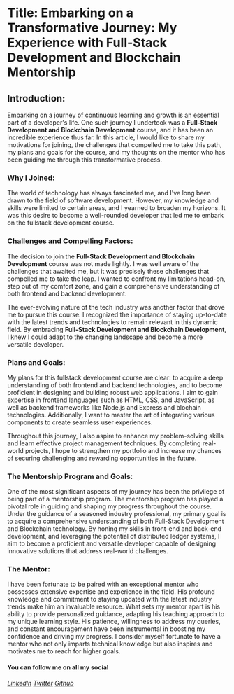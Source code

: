 # Title: Embarking on a Transformative Journey: My Experience with Full-Stack Development and Blockchain Mentorship

## Introduction:
Embarking on a journey of continuous learning and growth is an essential part of a developer's life. One such journey I undertook was a **Full-Stack Development and Blockchain Development** course, and it has been an incredible experience thus far. In this article, I would like to share my motivations for joining, the challenges that compelled me to take this path, my plans and goals for the course, and my thoughts on the mentor who has been guiding me through this transformative process.

### Why I Joined:
The world of technology has always fascinated me, and I've long been drawn to the field of software development. However, my knowledge and skills were limited to certain areas, and I yearned to broaden my horizons. It was this desire to become a well-rounded developer that led me to embark on the fullstack development course.

### Challenges and Compelling Factors:
The decision to join the **Full-Stack Development and Blockchain Development** course was not made lightly. I was well aware of the challenges that awaited me, but it was precisely these challenges that compelled me to take the leap. I wanted to confront my limitations head-on, step out of my comfort zone, and gain a comprehensive understanding of both frontend and backend development.

The ever-evolving nature of the tech industry was another factor that drove me to pursue this course. I recognized the importance of staying up-to-date with the latest trends and technologies to remain relevant in this dynamic field. By embracing **Full-Stack Development and Blockchain Development**, I knew I could adapt to the changing landscape and become a more versatile developer.

### Plans and Goals:
My plans for this fullstack development course are clear: to acquire a deep understanding of both frontend and backend technologies, and to become proficient in designing and building robust web applications. I aim to gain expertise in frontend languages such as HTML, CSS, and JavaScript, as well as backend frameworks like Node.js and Express and blochain technologies. Additionally, I want to master the art of integrating various components to create seamless user experiences.

Throughout this journey, I also aspire to enhance my problem-solving skills and learn effective project management techniques. By completing real-world projects, I hope to strengthen my portfolio and increase my chances of securing challenging and rewarding opportunities in the future.

### The Mentorship Program and Goals:
One of the most significant aspects of my journey has been the privilege of being part of a mentorship program. The mentorship program has played a pivotal role in guiding and shaping my progress throughout the course. Under the guidance of a seasoned industry professional, my primary goal is to acquire a comprehensive understanding of both Full-Stack Development and Blockchain technology. By honing my skills in front-end and back-end development, and leveraging the potential of distributed ledger systems, I aim to become a proficient and versatile developer capable of designing innovative solutions that address real-world challenges.

### The Mentor:
I have been fortunate to be paired with an exceptional mentor who possesses extensive expertise and experience in the field. His profound knowledge and commitment to staying updated with the latest industry trends make him an invaluable resource. What sets my mentor apart is his ability to provide personalized guidance, adapting his teaching approach to my unique learning style. His patience, willingness to address my queries, and constant encouragement have been instrumental in boosting my confidence and driving my progress. I consider myself fortunate to have a mentor who not only imparts technical knowledge but also inspires and motivates me to reach for higher goals.

#### You can follow me on all my social
*[Linkedln](https://www.linkedin.com/in/tosmel2/)*
*[Twitter](https://www.twitter.com/tosmel2)*
*[Github](https://www.github.com/tosmel2)*


<!-- Title: Embarking on a Transformative Journey: My Experience with Full-Stack Development and Blockchain Mentorship

Introduction:
Every individual's professional journey is unique, shaped by their aspirations, interests, and the desire for continuous growth. For me, the decision to pursue a Full-Stack Development and Blockchain Development course was driven by a fascination for cutting-edge technology and a strong determination to explore its limitless potential. In this article, I will share the motivations behind my enrollment, the challenges I encountered, my goals for the mentorship program, and my thoughts on my esteemed mentor.

Why I Joined:
When I first encountered the world of technology, I was captivated by its ability to revolutionize industries and enhance the lives of individuals worldwide. This fascination compelled me to delve deeper into the intricacies of Full-Stack Development and Blockchain technology. Recognizing the growing demand for skilled professionals in these domains, I realized that acquiring expertise in these areas could offer endless opportunities for personal and professional growth. I was eager to embark on a journey that would empower me to contribute to the transformative power of technology.

Challenges and Compelling Factors:
Enrolling in a Full-Stack Development and Blockchain Development course was not without its challenges. Adapting to the fast-paced nature of the industry and staying updated with the ever-evolving technologies demanded constant dedication and perseverance. Additionally, comprehending complex concepts and mastering coding languages posed initial difficulties. However, the prospect of overcoming these challenges was immensely compelling, as it presented an opportunity to develop invaluable skills that are highly sought-after in today's digital landscape.

The Mentorship Program and Goals:
One of the most significant aspects of my journey has been the privilege of being part of a mentorship program. The mentorship program has played a pivotal role in guiding and shaping my progress throughout the course. Under the guidance of a seasoned industry professional, my primary goal is to acquire a comprehensive understanding of both Full-Stack Development and Blockchain technology. By honing my skills in front-end and back-end development, and leveraging the potential of distributed ledger systems, I aim to become a proficient and versatile developer capable of designing innovative solutions that address real-world challenges.

The Mentor:
I have been fortunate to be paired with an exceptional mentor who possesses extensive expertise and experience in the field. His profound knowledge and commitment to staying updated with the latest industry trends make him an invaluable resource. What sets my mentor apart is his ability to provide personalized guidance, adapting his teaching approach to my unique learning style. His patience, willingness to address my queries, and constant encouragement have been instrumental in boosting my confidence and driving my progress. I consider myself fortunate to have a mentor who not only imparts technical knowledge but also inspires and motivates me to reach for higher goals.

Final Thoughts:
As I reflect upon my journey so far in Full-Stack Development and Blockchain technology, I am overwhelmed with a sense of fulfillment and excitement for the future. The course has empowered me to acquire a diverse skill set and explore various avenues where technology can be leveraged to bring about positive change. I am confident that the knowledge and experience gained through this mentorship will propel me towards achieving my long-term aspirations, enabling me to contribute meaningfully to the technological advancements that shape our world.

In conclusion, embarking on the Full-Stack Development and Blockchain Development course has been an exhilarating journey filled with challenges, growth, and new opportunities. Through the guidance of my mentor, I have gained invaluable insights and developed the skills necessary to thrive in the ever-evolving tech landscape. As I continue on this transformative path, I am excited to embrace new challenges and contribute to the limitless potential of technology. -->